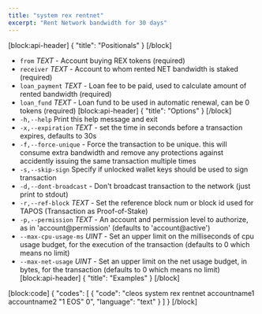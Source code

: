 ```yaml
---
title: "system rex rentnet"
excerpt: "Rent Network bandwidth for 30 days"
---
```

[block:api-header]
{
  "title": "Positionals"
}
[/block]
- `from` _TEXT_ - Account buying REX tokens (required)
- `receiver` _TEXT_ - Account to whom rented NET bandwidth is staked (required)
- `loan_payment` _TEXT_ - Loan fee to be paid, used to calculate amount of rented bandwidth (required)
- `loan_fund` _TEXT_ - Loan fund to be used in automatic renewal, can be 0 tokens (required)
[block:api-header]
{
  "title": "Options"
}
[/block]
- `-h,--help` Print this help message and exit
- `-x,--expiration` _TEXT_ - set the time in seconds before a transaction expires, defaults to 30s
- `-f,--force-unique` - Force the transaction to be unique. this will consume extra bandwidth and remove any protections against accidently issuing the same transaction multiple times
- `-s,--skip-sign` Specify if unlocked wallet keys should be used to sign transaction
- `-d,--dont-broadcast` - Don't broadcast transaction to the network (just print to stdout)
- `-r,--ref-block` _TEXT_ - Set the reference block num or block id used for TAPOS (Transaction as Proof-of-Stake)
- `-p,--permission`  _TEXT_ - An account and permission level to authorize, as in 'account@permission' (defaults to 'account@active')
- `--max-cpu-usage-ms` _UINT_ - Set an upper limit on the milliseconds of cpu usage budget, for the execution of the transaction (defaults to 0 which means no limit)
- `--max-net-usage` _UINT_ - Set an upper limit on the net usage budget, in bytes, for the transaction (defaults to 0 which means no limit)
[block:api-header]
{
  "title": "Examples"
}
[/block]

[block:code]
{
  "codes": [
    {
      "code": "cleos system rex rentnet accountname1 accountname2 \"1 EOS\" 0",
      "language": "text"
    }
  ]
}
[/block]